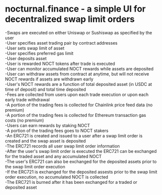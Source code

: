 # nocturnal.finance - a simple UI for decentralized swap limit orders  

-Swaps are executed on either Uniswap or Sushiswap as specified by the user  
-User specifies asset trading pair by contract addresses  
-User sets swap limit of asset  
-User specifies preferred gas limit  
-User deposits asset  
-User is rewarded NOCT tokens after trade is executed  
-User can monitor accumulated NOCT rewards while assets are deposited  
-User can withdraw assets from contract at anytime, but will not receive NOCT rewards if assets are withdrawn early   
-User's NOCT rewards are a function of total deposited asset (in USDC at time of deposit) and total time deposited   
-Fees are collected from users upon each trade execution or upon each early trade withdrawal  
-A portion of the trading fees is collected for Chainlink price feed data (no premium)  
-A portion of the trading fees is collected for Ethereum transaction gas costs (no premium)  
-Users can earn rewards by staking NOCT  
-A portion of the trading fees goes to NOCT stakers  
-An ERC721 is created and issued to a user after a swap limit order is created and the swap asset is deposited  
-The ERC721 records all user swap limit order information  
-After the user's swap limit order is executed the ERC721 can be exchanged for the traded asset and any accumulated NOCT  
-The user's ERC721 can also be exchanged for the deposited assets prior to the swap limit order execution  
-If the ERC721 is exchanged for the deposited assests prior to the swap limit order execution, no accumulated NOCT is collected  
-The ERC721 is burned after it has been exchanged for a traded or deposited asset  
